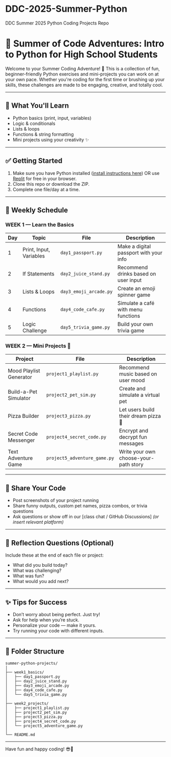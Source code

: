 # DDC-2025-Summer-Python
DDC Summer 2025 Python Coding Projects Repo

# 🌴 Summer of Code Adventures: Intro to Python for High School Students

Welcome to your Summer Coding Adventure! 🎉 This is a collection of fun, beginner-friendly Python exercises and mini-projects you can work on at your own pace. Whether you're coding for the first time or brushing up your skills, these challenges are made to be engaging, creative, and totally cool.

---

## 🧠 What You'll Learn
- Python basics (print, input, variables)
- Logic & conditionals
- Lists & loops
- Functions & string formatting
- Mini projects using your creativity ✨

---

## ✅ Getting Started
1. Make sure you have Python installed ([install instructions here](https://www.python.org/downloads/)) OR use [Replit](https://replit.com/) for free in your browser.
2. Clone this repo or download the ZIP.
3. Complete one file/day at a time.

---

## 📅 Weekly Schedule

### WEEK 1 — Learn the Basics

| Day | Topic | File | Description |
|-----|-------|------|-------------|
| 1 | Print, Input, Variables | `day1_passport.py` | Make a digital passport with your info |
| 2 | If Statements | `day2_juice_stand.py` | Recommend drinks based on user input |
| 3 | Lists & Loops | `day3_emoji_arcade.py` | Create an emoji spinner game |
| 4 | Functions | `day4_code_cafe.py` | Simulate a café with menu functions |
| 5 | Logic Challenge | `day5_trivia_game.py` | Build your own trivia game |

### WEEK 2 — Mini Projects 🎨

| Project | File | Description |
|---------|------|-------------|
| Mood Playlist Generator | `project1_playlist.py` | Recommend music based on user mood |
| Build-a-Pet Simulator | `project2_pet_sim.py` | Create and simulate a virtual pet |
| Pizza Builder | `project3_pizza.py` | Let users build their dream pizza 🍕 |
| Secret Code Messenger | `project4_secret_code.py` | Encrypt and decrypt fun messages |
| Text Adventure Game | `project5_adventure_game.py` | Write your own choose-your-path story |

---

## 📸 Share Your Code
- Post screenshots of your project running
- Share funny outputs, custom pet names, pizza combos, or trivia questions
- Ask questions or show off in our [class chat / GitHub Discussions] *(or insert relevant platform)*

---

## 💬 Reflection Questions (Optional)
Include these at the end of each file or project:
- What did you build today?
- What was challenging?
- What was fun?
- What would you add next?

---

## ✨ Tips for Success
- Don’t worry about being perfect. Just try!
- Ask for help when you’re stuck.
- Personalize your code — make it yours.
- Try running your code with different inputs.

---

## 📁 Folder Structure
```
summer-python-projects/
│
├── week1_basics/
│   ├── day1_passport.py
│   ├── day2_juice_stand.py
│   ├── day3_emoji_arcade.py
│   ├── day4_code_cafe.py
│   └── day5_trivia_game.py
│
├── week2_projects/
│   ├── project1_playlist.py
│   ├── project2_pet_sim.py
│   ├── project3_pizza.py
│   ├── project4_secret_code.py
│   └── project5_adventure_game.py
│
└── README.md
```

---

Have fun and happy coding! 😎🐍
